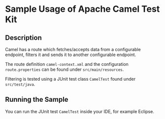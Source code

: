 Sample Usage of Apache Camel Test Kit
=====================================

Description
-----------

Camel has a route which fetches/accepts data from a configurable endpoint, 
filters it and sends it to another configurable endpoint. 

The route definition `camel-context.xml` and the configuration 
`route.properties` can be found under `src/main/resources`.

Filtering is tested using a JUnit test class `CamelTest` found under 
`src/test/java`.  

Running the Sample
------------------

You can run the JUnit test `CamelTest` inside your IDE, for example Eclipse.